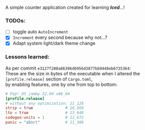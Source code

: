 A simple counter application created for learning ***Iced***...!

### TODOs:
- [ ] toggle auto `AutoIncrement`
- [x] `Increment` every second because why not...?
- [x] Adapt system light/dark theme change

### Lessons learned:

As per commit `e3127f208a86396d6956d3877bb9448eb6735364`:  
These are the size in bytes of the executable when I altered the `[profile.release]` section of `Cargo.toml`,  
by enabling features, one by one from top to bottom:

```toml
# Pop!_OS jammy 22.04 x86_64
[profile.release]
# without any optimization: 21_128
strip = true              # 16_560
lto = true                # 13_640
codegen-units = 1         # 12_672
panic = "abort"           # 11_308
```
